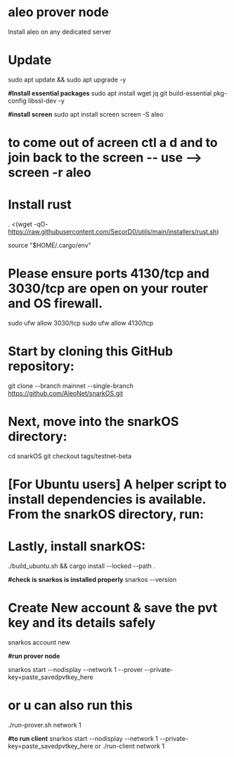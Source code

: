 # aleo prover node 
Install aleo on any dedicated server

# Update
sudo apt update && sudo apt upgrade -y

**#Install essential packages**
sudo apt install wget jq git build-essential pkg-config libssl-dev -y

**#install screen**
sudo apt install screen
screen -S aleo
# to come out of acreen ctl a d and to join back to the screen -- use --> screen -r aleo

# Install rust
. <(wget -qO- https://raw.githubusercontent.com/SecorD0/utils/main/installers/rust.sh)

source "$HOME/.cargo/env"

# Please ensure ports 4130/tcp and 3030/tcp are open on your router and OS firewall.

sudo ufw allow 3030/tcp
sudo ufw allow 4130/tcp

# Start by cloning this GitHub repository:

git clone --branch mainnet --single-branch https://github.com/AleoNet/snarkOS.git
# Next, move into the snarkOS directory:

cd snarkOS
git checkout tags/testnet-beta

# [For Ubuntu users] A helper script to install dependencies is available. From the snarkOS directory, run:
# Lastly, install snarkOS:

./build_ubuntu.sh && cargo install --locked --path .

**#check is snarkos is installed properly**
snarkos --version

# Create New account & save the pvt key and its details safely
snarkos account new

**#run prover node**

snarkos start --nodisplay --network 1 --prover --private-key=paste_savedpvtkey_here

# or u can also run this 

./run-prover.sh network 1

**#to run client**
snarkos start --nodisplay --network 1 --private-key=paste_savedpvtkey_here
or
./run-client network 1
